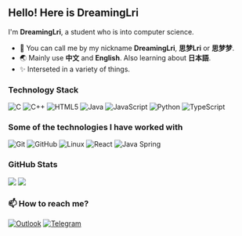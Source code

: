 ## Hello! Here is DreamingLri

I'm **DreamingLri**, a student who is into computer science.

- 👋 You can call me by my nickname **DreamingLri**, **思梦Lri** or **思梦梦**.
- 🌏 Mainly use **中文** and **English**. Also learning about **日本語**.
- ✨ Interseted in a variety of things.

### Technology Stack

![C](https://img.shields.io/badge/-C-000000?style=flat&logo=c)
![C++](https://img.shields.io/badge/-C++-000000?style=flat&logo=c%2B%2B)
![HTML5](https://img.shields.io/badge/-HTML5-000000?style=flat&logo=html5)
![Java](https://img.shields.io/badge/-Java-000000?style=flat&logo=java)
![JavaScript](https://img.shields.io/badge/-JavaScript-000000?style=flat&logo=javascript)
![Python](https://img.shields.io/badge/-Python-000000?style=flat&logo=python)
![TypeScript](https://img.shields.io/badge/-TypeScript-000000?style=flat&logo=typescript)

### Some of the technologies I have worked with

![Git](https://img.shields.io/badge/-Git-222222?style=flat&logo=git&logoColor=F05032)
![GitHub](https://img.shields.io/badge/-GitHub-222222?style=flat&logo=github&logoColor=181717)
![Linux](https://img.shields.io/badge/-Linux-222222?style=flat&logo=linux&logoColor=FCC624)
![React](https://img.shields.io/badge/-React-222222?style=flat&logo=React&logoColor=61DAFB)
![Java Spring](https://img.shields.io/badge/-Spring-222222?style=flat&logo=spring&logoColor=6DB33F)

### GitHub Stats
![](https://github-readme-stats.vercel.app/api?username=DreamingLri&show_icons=true&hide_border=true")
![](https://github-readme-stats.vercel.app/api/top-langs/?username=DreamingLri&layout=compact)

### 📫 How to reach me?

[![Outlook](https://img.shields.io/badge/dreaminglri@outlook.com-0078D4?style=for-the-badge&logo=microsoft-outlook&logoColor=white)](mailto:chomodiso@outlook.com)
[![Telegram](https://img.shields.io/badge/@DreamingLri-2CA5E0?style=for-the-badge&logo=telegram&logoColor=white)](https://t.me/Isoheptane)
<!--
**DreamingLri/DreamingLri** is a ✨ _special_ ✨ repository because its `README.md` (this file) appears on your GitHub profile.

Here are some ideas to get you started:

- 🔭 I’m currently working on ...
- 🌱 I’m currently learning ...
- 👯 I’m looking to collaborate on ...
- 🤔 I’m looking for help with ...
- 💬 Ask me about ...
- 📫 How to reach me: ...
- 😄 Pronouns: ...
- ⚡ Fun fact: ...
-->
